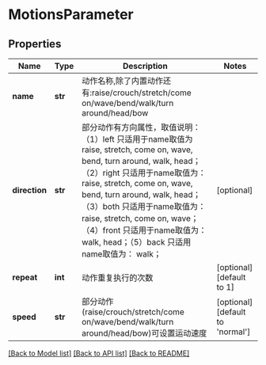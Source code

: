 # MotionsParameter

## Properties
Name | Type | Description | Notes
------------ | ------------- | ------------- | -------------
**name** | **str** | 动作名称,除了内置动作还有:raise/crouch/stretch/come on/wave/bend/walk/turn around/head/bow | 
**direction** | **str** | 部分动作有方向属性，取值说明：（1）left 只适用于name取值为raise, stretch, come on, wave, bend, turn around, walk, head；（2）right 只适用于name取值为：raise, stretch, come on, wave, bend, turn around, walk, head；（3）both  只适用于name取值为：raise, stretch, come on, wave；（4）front 只适用于name取值为：walk, head；（5）back 只适用name取值为： walk； | [optional] 
**repeat** | **int** | 动作重复执行的次数 | [optional] [default to 1]
**speed** | **str** | 部分动作(raise/crouch/stretch/come on/wave/bend/walk/turn around/head/bow)可设置运动速度 | [optional] [default to 'normal']

[[Back to Model list]](../README.md#documentation-for-models) [[Back to API list]](../README.md#documentation-for-api-endpoints) [[Back to README]](../README.md)


